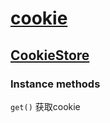 # [cookie](https://developer.mozilla.org/en-US/docs/Web/API/Cookie_Store_API)

## [CookieStore](https://developer.mozilla.org/en-US/docs/Web/API/CookieStore)

### Instance methods

`get()` 获取cookie
